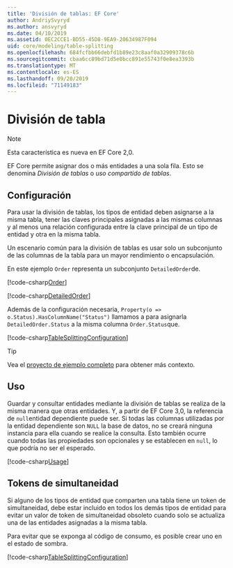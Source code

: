 ```yaml
---
title: 'División de tablas: EF Core'
author: AndriySvyryd
ms.author: ansvyryd
ms.date: 04/10/2019
ms.assetid: 0EC2CCE1-BD55-45D8-9EA9-20634987F094
uid: core/modeling/table-splitting
ms.openlocfilehash: 684fcfbb66debfd1b89e23c8aaf0a32909378c6b
ms.sourcegitcommit: cbaa6cc89bd71d5e0bcc891e55743f0e8ea3393b
ms.translationtype: MT
ms.contentlocale: es-ES
ms.lasthandoff: 09/20/2019
ms.locfileid: "71149183"
---
```

# <a name="table-splitting"></a>División de tabla

>[!NOTE]
> Esta característica es nueva en EF Core 2,0.

EF Core permite asignar dos o más entidades a una sola fila. Esto se denomina _División de tablas_ o _uso compartido de tablas_.

## <a name="configuration"></a>Configuración

Para usar la división de tablas, los tipos de entidad deben asignarse a la misma tabla, tener las claves principales asignadas a las mismas columnas y al menos una relación configurada entre la clave principal de un tipo de entidad y otra en la misma tabla.

Un escenario común para la división de tablas es usar solo un subconjunto de las columnas de la tabla para un mayor rendimiento o encapsulación.

En este ejemplo `Order` representa un subconjunto `DetailedOrder`de.

[!code-csharp[Order](../../../samples/core/Modeling/TableSplitting/Order.cs?name=Order)]

[!code-csharp[DetailedOrder](../../../samples/core/Modeling/TableSplitting/DetailedOrder.cs?name=DetailedOrder)]

Además de la configuración necesaria, `Property(o => o.Status).HasColumnName("Status")` llamamos a para asignarla `DetailedOrder.Status` a la misma columna `Order.Status`que.

[!code-csharp[TableSplittingConfiguration](../../../samples/core/Modeling/TableSplitting/TableSplittingContext.cs?name=TableSplitting&highlight=3)]

> [!TIP]
> Vea el [proyecto de ejemplo completo](https://github.com/aspnet/EntityFramework.Docs/tree/master/samples/core/Modeling/TableSplitting) para obtener más contexto.

## <a name="usage"></a>Uso

Guardar y consultar entidades mediante la división de tablas se realiza de la misma manera que otras entidades. Y, a partir de EF Core 3,0, la referencia de `null`entidad dependiente puede ser. Si todas las columnas utilizadas por la entidad dependiente son `NULL` la base de datos, no se creará ninguna instancia para ella cuando se realice la consulta. Esto también ocurre cuando todas las propiedades son opcionales y se establecen en `null`, lo que podría no ser el esperado.

[!code-csharp[Usage](../../../samples/core/Modeling/TableSplitting/Program.cs?name=Usage)]

## <a name="concurrency-tokens"></a>Tokens de simultaneidad

Si alguno de los tipos de entidad que comparten una tabla tiene un token de simultaneidad, debe estar incluido en todos los demás tipos de entidad para evitar un valor de token de simultaneidad obsoleto cuando solo se actualiza una de las entidades asignadas a la misma tabla.

Para evitar que se exponga al código de consumo, es posible crear uno en el estado de sombra.

[!code-csharp[TableSplittingConfiguration](../../../samples/core/Modeling/TableSplitting/TableSplittingContext.cs?name=ConcurrencyToken&highlight=2)]